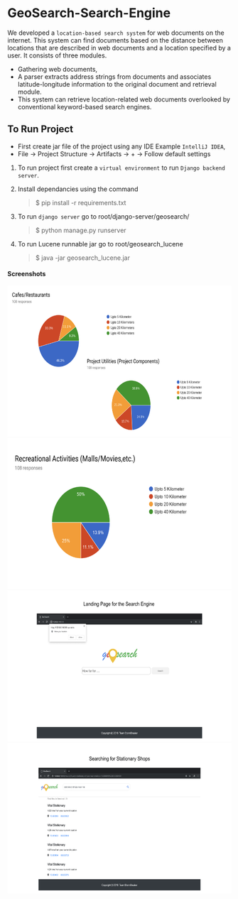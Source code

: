 # GeoSearch-Search-Engine

We developed a `location-based search system` for web documents on the internet.
This system can find documents based on the distance between locations that are
described in web documents and a location specified by a user. It consists of three
modules.

- Gathering web documents,
- A parser extracts address strings from documents and associates latitude-longitude information to the original document and retrieval module.
- This system can retrieve location-related web documents overlooked by conventional keyword-based search engines.

## To Run Project

- First create jar file of the project using any IDE Example `IntelliJ IDEA`,
- File -> Project Structure -> Artifacts -> + -> Follow default settings

1. To run project first create a `virtual environment` to run `Django backend server`.
2. Install dependancies using the command

   > \$ pip install -r requirements.txt

3. To run `django server` go to root/django-server/geosearch/

   > \$ python manage.py runserver

4. To run Lucene runnable jar go to root/geosearch_lucene

   > \$ java -jar geosearch_lucene.jar <Query> <Latitude> <Longitude> <City Name>

#### Screenshots

<img src="https://github.com/udayrajsawhney/GeoSearch-Search-Engine/blob/master/screenshots/1.png" width="520" height="340"/> <img src="https://github.com/udayrajsawhney/GeoSearch-Search-Engine/blob/master/screenshots/2.png" width="520" height="340"/> <img src="https://github.com/udayrajsawhney/GeoSearch-Search-Engine/blob/master/screenshots/3.png" width="520" height="340"/> <img src="https://github.com/udayrajsawhney/GeoSearch-Search-Engine/blob/master/screenshots/4.png" width="520" height="340"/>
